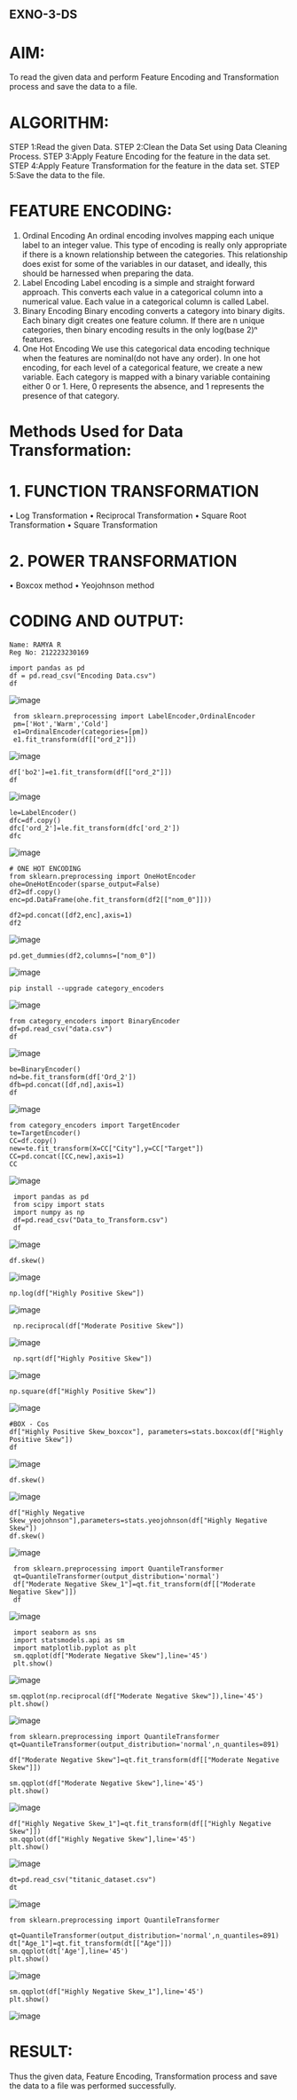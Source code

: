 ## EXNO-3-DS

# AIM:
To read the given data and perform Feature Encoding and Transformation process and save the data to a file.

# ALGORITHM:
STEP 1:Read the given Data.
STEP 2:Clean the Data Set using Data Cleaning Process.
STEP 3:Apply Feature Encoding for the feature in the data set.
STEP 4:Apply Feature Transformation for the feature in the data set.
STEP 5:Save the data to the file.

# FEATURE ENCODING:
1. Ordinal Encoding
An ordinal encoding involves mapping each unique label to an integer value. This type of encoding is really only appropriate if there is a known relationship between the categories. This relationship does exist for some of the variables in our dataset, and ideally, this should be harnessed when preparing the data.
2. Label Encoding
Label encoding is a simple and straight forward approach. This converts each value in a categorical column into a numerical value. Each value in a categorical column is called Label.
3. Binary Encoding
Binary encoding converts a category into binary digits. Each binary digit creates one feature column. If there are n unique categories, then binary encoding results in the only log(base 2)ⁿ features.
4. One Hot Encoding
We use this categorical data encoding technique when the features are nominal(do not have any order). In one hot encoding, for each level of a categorical feature, we create a new variable. Each category is mapped with a binary variable containing either 0 or 1. Here, 0 represents the absence, and 1 represents the presence of that category.

# Methods Used for Data Transformation:
  # 1. FUNCTION TRANSFORMATION
• Log Transformation
• Reciprocal Transformation
• Square Root Transformation
• Square Transformation
  # 2. POWER TRANSFORMATION
• Boxcox method
• Yeojohnson method

# CODING AND OUTPUT:
```
Name: RAMYA R
Reg No: 212223230169
```

```
import pandas as pd
df = pd.read_csv("Encoding Data.csv")
df
```

![image](https://github.com/user-attachments/assets/475a52c6-b681-4229-a508-6a4de86418f2)

```
 from sklearn.preprocessing import LabelEncoder,OrdinalEncoder
 pm=['Hot','Warm','Cold']
 e1=OrdinalEncoder(categories=[pm])
 e1.fit_transform(df[["ord_2"]])
```

![image](https://github.com/user-attachments/assets/ddb1f7a9-153a-4aea-8e84-b986471376af)

```
df['bo2']=e1.fit_transform(df[["ord_2"]])
df
```

![image](https://github.com/user-attachments/assets/a67dddc4-72ff-4f27-8f53-88c82b29a205)

```
le=LabelEncoder()
dfc=df.copy()
dfc['ord_2']=le.fit_transform(dfc['ord_2'])
dfc
```

![image](https://github.com/user-attachments/assets/aaa538ee-12ad-43b5-80f0-cc6ffe3a814d)

```
# ONE HOT ENCODING
from sklearn.preprocessing import OneHotEncoder
ohe=OneHotEncoder(sparse_output=False)
df2=df.copy()
enc=pd.DataFrame(ohe.fit_transform(df2[["nom_0"]]))
```

```
df2=pd.concat([df2,enc],axis=1)
df2
```

![image](https://github.com/user-attachments/assets/11f997e1-93d3-4b62-8f62-62c9712cc51f)

```
pd.get_dummies(df2,columns=["nom_0"])
```

![image](https://github.com/user-attachments/assets/ea1c12e8-722f-4cd6-99b6-b3a87445983e)

```
pip install --upgrade category_encoders
```

![image](https://github.com/user-attachments/assets/8562b7d2-82e3-4e57-ba68-1a5c43c054fa)

```
from category_encoders import BinaryEncoder
df=pd.read_csv("data.csv")
df
```

![image](https://github.com/user-attachments/assets/245d72d9-ea19-4ae1-865e-f39a8fb2a81f)

```
be=BinaryEncoder()
nd=be.fit_transform(df['Ord_2'])
dfb=pd.concat([df,nd],axis=1)
df
```

![image](https://github.com/user-attachments/assets/14dfa824-f337-49e7-8d2c-9a54e822cfdb)

```
from category_encoders import TargetEncoder
te=TargetEncoder()
CC=df.copy()
new=te.fit_transform(X=CC["City"],y=CC["Target"])
CC=pd.concat([CC,new],axis=1)
CC
```

![image](https://github.com/user-attachments/assets/dbe26520-9a9f-4a82-9112-7751631078f6)

```
 import pandas as pd
 from scipy import stats
 import numpy as np
 df=pd.read_csv("Data_to_Transform.csv")
 df
```

![image](https://github.com/user-attachments/assets/03da2a0f-688c-4ab7-b726-b1bbcb90b8ed)

```
df.skew()
```

![image](https://github.com/user-attachments/assets/64b6129c-a312-41a6-907a-7df381f0ac52)

```
np.log(df["Highly Positive Skew"])
```

![image](https://github.com/user-attachments/assets/7df21295-cfa8-4fc3-8c40-2e3fac314e49)

```
 np.reciprocal(df["Moderate Positive Skew"])
```

![image](https://github.com/user-attachments/assets/c7cd77ac-a518-4ab9-a10b-b9a15113e6e5)

```
 np.sqrt(df["Highly Positive Skew"])
```

![image](https://github.com/user-attachments/assets/d9bc200b-59dc-4ab7-ab9b-14788a47d8ee)

```
np.square(df["Highly Positive Skew"])
```

![image](https://github.com/user-attachments/assets/d9b6fff3-84e8-418b-b1f6-35f1607270ca)

```
#BOX - Cos
df["Highly Positive Skew_boxcox"], parameters=stats.boxcox(df["Highly Positive Skew"])
df
```

![image](https://github.com/user-attachments/assets/3f5e2cfc-87a0-4eac-909b-8735edb5b7ea)

```
df.skew()
```

![image](https://github.com/user-attachments/assets/264306b6-45c8-49fa-91d0-a8cf6708811d)

```
df["Highly Negative Skew_yeojohnson"],parameters=stats.yeojohnson(df["Highly Negative Skew"])
df.skew()
```

![image](https://github.com/user-attachments/assets/c61ea310-a704-4282-8f47-8f87f2446bf4)

```
 from sklearn.preprocessing import QuantileTransformer
 qt=QuantileTransformer(output_distribution='normal')
 df["Moderate Negative Skew_1"]=qt.fit_transform(df[["Moderate Negative Skew"]])
 df
```

![image](https://github.com/user-attachments/assets/63860ec8-3c67-4cf1-a5ab-571be236b5b6)

```
 import seaborn as sns
 import statsmodels.api as sm
 import matplotlib.pyplot as plt
 sm.qqplot(df["Moderate Negative Skew"],line='45')
 plt.show()
```

![image](https://github.com/user-attachments/assets/48fd034f-0aa5-4a5e-a7b7-84a070335490)

```
sm.qqplot(np.reciprocal(df["Moderate Negative Skew"]),line='45')
plt.show()
```

![image](https://github.com/user-attachments/assets/eb5def21-0711-4572-ba81-c5c442067b2a)

```
from sklearn.preprocessing import QuantileTransformer
qt=QuantileTransformer(output_distribution='normal',n_quantiles=891)

df["Moderate Negative Skew"]=qt.fit_transform(df[["Moderate Negative Skew"]])

sm.qqplot(df["Moderate Negative Skew"],line='45')
plt.show()
```

![image](https://github.com/user-attachments/assets/046b8a9b-c919-4256-8d55-5e97fbfa5136)

```
df["Highly Negative Skew_1"]=qt.fit_transform(df[["Highly Negative Skew"]])
sm.qqplot(df["Highly Negative Skew"],line='45')
plt.show()
```

![image](https://github.com/user-attachments/assets/3d5f428d-2905-48e7-a4cc-049682f62a52)

```
dt=pd.read_csv("titanic_dataset.csv")
dt
```

![image](https://github.com/user-attachments/assets/4268c045-6fde-41f0-95ab-4b3f29c08263)

```
from sklearn.preprocessing import QuantileTransformer

qt=QuantileTransformer(output_distribution='normal',n_quantiles=891)
dt["Age_1"]=qt.fit_transform(dt[["Age"]])
sm.qqplot(dt['Age'],line='45') 
plt.show()
```

![image](https://github.com/user-attachments/assets/9d74ef94-ef1d-4394-b3d9-0a0bea00aa60)

```
sm.qqplot(df["Highly Negative Skew_1"],line='45')
plt.show()
```
![image](https://github.com/user-attachments/assets/3381b60d-788a-4c93-9112-886977683f70)

# RESULT:
Thus the given data, Feature Encoding, Transformation process and save the data to a file was performed successfully.
       
